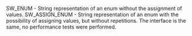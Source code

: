 SW_ENUM - String representation of an enum without the assignment of values.
SW_ASSIGN_ENUM - String representation of an enum with the possibility of assigning values, but without repetitions.
The interface is the same, no performance tests were performed.